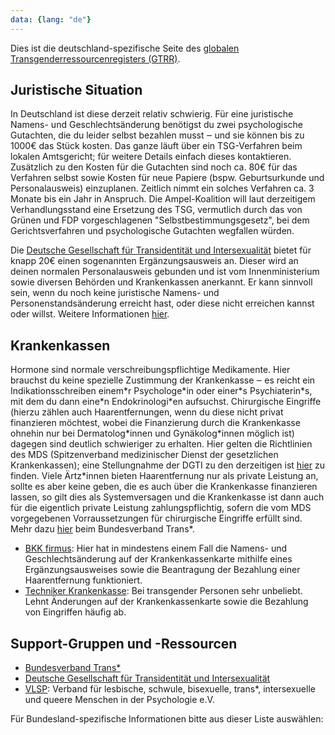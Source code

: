```yaml
---
data: {lang: "de"}
---
```


Dies ist die deutschland-spezifische Seite des [globalen Transgenderressourcenregisters (GTRR)](../).

## Juristische Situation
In Deutschland ist diese derzeit relativ schwierig. Für eine juristische Namens- und Geschlechtsänderung benötigst du zwei psychologische Gutachten, die du leider selbst bezahlen musst ‒ und sie können bis zu 1000€ das Stück kosten. Das ganze läuft
über ein TSG-Verfahren beim lokalen Amtsgericht; für weitere Details einfach dieses kontaktieren. Zusätzlich zu den Kosten für die Gutachten sind noch ca. 80€ für das Verfahren selbst sowie Kosten für neue Papiere (bspw. Geburtsurkunde und 
Personalausweis) einzuplanen. Zeitlich nimmt ein solches Verfahren ca. 3 Monate bis ein Jahr in Anspruch. Die Ampel-Koalition will laut derzeitigem Verhandlungsstand eine Ersetzung des TSG, vermutlich durch das von Grünen und FDP vorgeschlagenen
"Selbstbestimmungsgesetz", bei dem Gerichtsverfahren und psychologische Gutachten wegfallen würden.

Die [Deutsche Gesellschaft für Transidentität und Intersexualität](https://dgti.org) bietet für knapp 20€ einen sogenannten Ergänzungsausweis an. Dieser wird an deinen normalen Personalausweis gebunden und ist vom 
Innenministerium sowie diversen Behörden und Krankenkassen anerkannt. Er kann sinnvoll sein, wenn du noch keine juristische Namens- und Personenstandsänderung erreicht hast, oder diese nicht erreichen kannst oder willst. Weitere Informationen
[hier](https://dgti.org/ergaenzungsausweis.html).

## Krankenkassen
Hormone sind normale verschreibungspflichtige Medikamente. Hier brauchst du keine spezielle Zustimmung der Krankenkasse ‒ es reicht ein Indikationsschreiben einem\*r Psychologe\*in oder einer\*s Psychiaterin\*s, mit dem du 
dann eine\*n Endokrinologi\*en aufsuchst. Chirurgische Eingriffe (hierzu zählen auch Haarentfernungen, wenn du diese nicht privat finanzieren möchtest, wobei die Finanzierung durch die Krankenkasse ohnehin nur bei 
Dermatolog\*innen und Gynäkolog\*innen möglich ist) dagegen sind deutlich schwieriger zu erhalten. Hier gelten die Richtlinien des MDS (Spitzenverband medizinischer Dienst der gesetzlichen Krankenkassen); eine 
Stellungnahme der DGTI zu den derzeitigen ist [hier](https://dgti.org/images/pdf/dgti_stellungnahme_mds_2020.pdf) zu finden. Viele Ärtz\*innen bieten Haarentfernung nur als private Leistung an, sollte es aber keine geben, 
die es auch über die Krankenkasse finanzieren lassen, so gilt dies als Systemversagen und die Krankenkasse ist dann auch für die eigentlich private Leistung zahlungspflichtig, sofern die vom MDS vorgegebenen Vorraussetzungen 
für chirurgische Eingriffe erfüllt sind. Mehr dazu [hier](https://www.bundesverband-trans.de/wp-content/uploads/2019/11/Praxistipps-Trans-Krankenkasse_11_ONLINE.pdf) beim Bundesverband Trans\*.

* [BKK firmus](https://www.bkk-firmus.de): Hier hat in mindestens einem Fall die Namens- und Geschlechtsänderung auf der Krankenkassenkarte mithilfe eines Ergänzungsausweises sowie die Beantragung der Bezahlung einer Haarentfernung funktioniert.
* [Techniker Krankenkasse](https://www.tk.de): Bei transgender Personen sehr unbeliebt. Lehnt Änderungen auf der Krankenkassenkarte sowie die Bezahlung von Eingriffen häufig ab.

## Support-Gruppen und -Ressourcen
* [Bundesverband Trans\*](https://www.bundesverband-trans.de)
* [Deutsche Gesellschaft für Transidentität und Intersexualität](https://dgti.org)
* [VLSP](https://vlsp.de): Verband für lesbische, schwule, bisexuelle, trans*, intersexuelle und queere Menschen in der Psychologie e.V.

Für Bundesland-spezifische Informationen bitte aus dieser Liste auswählen:

